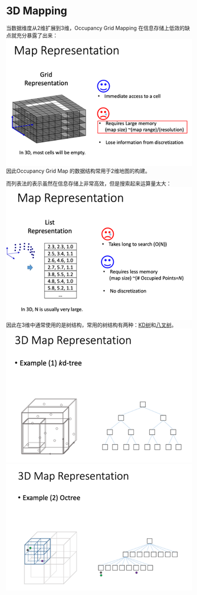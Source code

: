 # 3D Mapping

当数据维度从2维扩展到3维，Occupancy Grid Mapping 在信息存储上低效的缺点就充分暴露了出来： ![Alt text](../../../../../../../.gitbook/assets/1546192242493.png) 因此Occupancy Grid Map 的数据结构常用于2维地图的构建。

而列表法的表示虽然在信息存储上非常高效，但是搜索起来运算量太大： ![Alt text](../../../../../../../.gitbook/assets/1546192300405.png) 因此在3维中通常使用的是树结构，常用的树结构有两种：[KD树](https://en.wikipedia.org/wiki/K-d_tree)和[八叉树](https://en.wikipedia.org/wiki/Octree)。 ![](../../../../../../../.gitbook/assets/1546192397305.png) ![Alt text](../../../../../../../.gitbook/assets/1546192501079.png)

